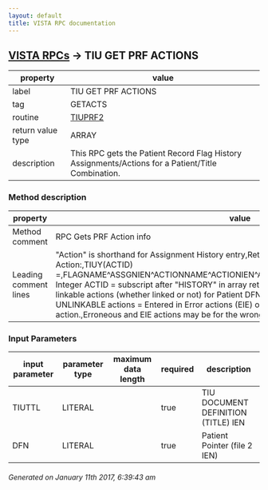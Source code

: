 ```yaml
---
layout: default
title: VISTA RPC documentation
---
```




## [VISTA RPCs](TableOfContent.md) &#8594; TIU GET PRF ACTIONS 

 property | value 
--- | --- 
 label | TIU GET PRF ACTIONS
 tag | GETACTS
 routine | [TIUPRF2](http://code.osehra.org/dox/Routine_TIUPRF2_source.html)
 return value type | ARRAY
 description | This RPC gets the Patient Record Flag History Assignments/Actions for a Patient/Title Combination.


### Method description

 property | value 
--- | --- 
 Method comment | RPC Gets PRF Action info
 Leading comment lines | "Action" is shorthand for Assignment History entry,Returns data in the following format for each Action:,TIUY(ACTID) =,FLAGNAME^ASSGNIEN^ACTIONNAME^ACTIONIEN^ACTIONDATEI^ACTIONDATEE^TIUIEN,where Integer ACTID = subscript after "HISTORY" in array returned,by GETHTIU^DGPFAPI1,Returns linkable actions (whether linked or not) for Patient DFN,and flag assoc w/ TIUTTL.,Excludes UNLINKABLE actions = Entered in Error actions (EIE) or,actions taken prior to an EIE action.,Erroneous and EIE actions may be for the wrong patient, etc.

### Input Parameters

| input parameter | parameter type | maximum data length | required | description | 
| --- | --- | --- | --- | --- | 
| TIUTTL | LITERAL |  | true | TIU DOCUMENT DEFINITION (TITLE) IEN | 
| DFN | LITERAL |  | true | Patient Pointer (file 2 IEN) | 




 ###### Generated on January 11th 2017, 6:39:43 am
